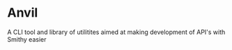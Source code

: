 # Anvil
A CLI tool and library of utilitites aimed at making development of API's with Smithy easier

